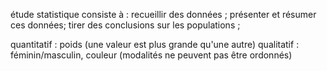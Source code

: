 étude statistique consiste à :
recueillir des données ; 
présenter et résumer ces données; 
tirer des conclusions sur les populations ;

quantitatif : poids  (une valeur est plus grande qu'une autre)
qualitatif : féminin/masculin, couleur (modalités ne peuvent pas être ordonnés)

